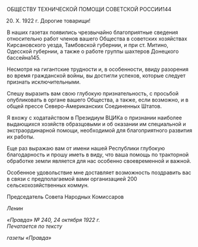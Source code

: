 ОБЩЕСТВУ ТЕХНИЧЕСКОЙ ПОМОЩИ СОВЕТСКОЙ РОССИИ144

20. X. 1922 г. Дорогие товарищи!

В наших газетах появились чрезвычайно благоприятные сведения относительно ра­бот членов вашего Общества в советских хозяйствах Кирсановского уезда, Тамбовской губернии, и при ст. Митино, Одесской губернии, а также о работе группы шахтеров Донецкого бассейна145.

Несмотря на гигантские трудности и, в особенности, ввиду разорения во время гра­жданской войны, вы достигли успехов, которые следует признать исключительными.

Спешу выразить вам свою глубокую признательность, с просьбой опубликовать в органе вашего Общества, а также, если возможно, и в общей прессе Северо-Американских Соединенных Штатов.

Я вхожу с ходатайством в Президиум ВЦИКа о признании наиболее выдающихся хозяйств образцовыми и об оказании им специальной и экстраординарной помощи, не­обходимой для благоприятного развития их работы.

Еще раз выражаю вам от имени нашей Республики глубокую благодарность и прошу иметь в виду, что ваша помощь по тракторной обработке земли является для нас осо­бенно своевременной и важной.

Особенное удовольствие мне доставляет возможность поздравить вас в связи с пред­полагаемой вами организацией 200 сельскохозяйственных коммун.

Председатель Совета Народных Комиссаров

_Ленин_

_«Правда» № 240, 24 октября 1922 г.                                                         Печатается по тексту_

_газеты «Правда»_